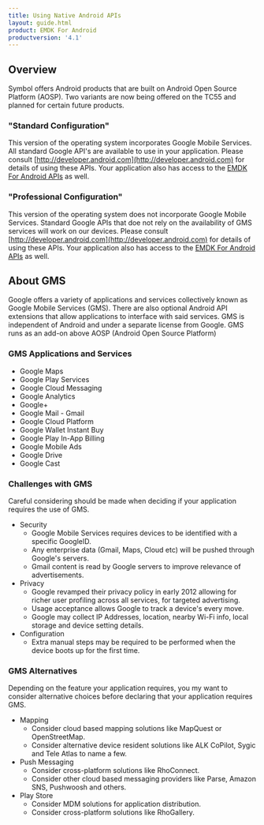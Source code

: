 ```yaml
---
title: Using Native Android APIs
layout: guide.html
product: EMDK For Android
productversion: '4.1'
---
```


## Overview
Symbol offers Android products that are built on Android Open Source Platform (AOSP). Two variants are now being offered on the TC55 and planned for certain future products.

### "Standard Configuration"
This version of the operating system incorporates Google Mobile Services. All standard Google API's are available to use in your application. Please consult [http://developer.android.com](http://developer.android.com) for details of using these APIs. Your application also has access to the [EMDK For Android APIs](/emdk-for-android/4-1/api) as well.

### "Professional Configuration" 
This version of the operating system does not incorporate Google Mobile Services. Standard Google APIs that doe not rely on the availability of GMS services will work on our devices. Please consult [http://developer.android.com](http://developer.android.com) for details of using these APIs. Your application also has access to the [EMDK For Android APIs](/emdk-for-android/4-1/api) as well.

## About GMS
Google offers a variety of applications and services collectively known as Google Mobile Services (GMS). There are also optional Android API extensions that allow applications to interface with said services. GMS is independent of Android and under a separate license from Google. GMS runs as an add-on above AOSP (Android Open Source Platform)

### GMS Applications and Services

* Google Maps
* Google Play Services
* Google Cloud Messaging
* Google Analytics
* Google+
* Google Mail - Gmail
* Google Cloud Platform
* Google Wallet Instant Buy
* Google Play In-App Billing
* Google Mobile Ads
* Google Drive
* Google Cast

### Challenges with GMS
Careful considering should be made when deciding if your application requires the use of GMS.

* Security 
	* Google Mobile Services requires devices to be identified with a specific GoogleID. 
	* Any enterprise data (Gmail, Maps, Cloud etc) will be pushed through Google's servers.
	* Gmail content is read by Google servers to improve relevance of advertisements.
* Privacy
	* Google revamped their privacy policy in early 2012 allowing for richer user profiling across all services, for targeted advertising.
	* Usage acceptance allows Google to track a device's every move.
	* Google may collect IP Addresses, location, nearby Wi-Fi info, local storage and device setting details.  
* Configuration
	* Extra manual steps may be required to be performed when the device boots up for the first time. 

### GMS Alternatives
Depending on the feature your application requires, you my want to consider alternative choices before declaring that your application requires GMS. 

* Mapping
	* Consider cloud based mapping solutions like MapQuest or OpenStreetMap.
	* Consider alternative device resident solutions like ALK CoPilot, Sygic and Tele Atlas to name a few.
* Push Messaging
	* Consider cross-platform solutions like RhoConnect.
	* Consider other cloud based messaging providers like Parse, Amazon SNS, Pushwoosh and others.
* Play Store
	* Consider MDM solutions for application distribution.
	* Consider cross-platform solutions like RhoGallery.









